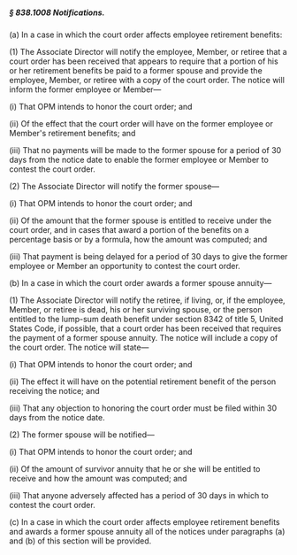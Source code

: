 ##### § 838.1008 Notifications. #####

(a) In a case in which the court order affects employee retirement benefits:

(1) The Associate Director will notify the employee, Member, or retiree that a court order has been received that appears to require that a portion of his or her retirement benefits be paid to a former spouse and provide the employee, Member, or retiree with a copy of the court order. The notice will inform the former employee or Member—

(i) That OPM intends to honor the court order; and

(ii) Of the effect that the court order will have on the former employee or Member's retirement benefits; and

(iii) That no payments will be made to the former spouse for a period of 30 days from the notice date to enable the former employee or Member to contest the court order.

(2) The Associate Director will notify the former spouse—

(i) That OPM intends to honor the court order; and

(ii) Of the amount that the former spouse is entitled to receive under the court order, and in cases that award a portion of the benefits on a percentage basis or by a formula, how the amount was computed; and

(iii) That payment is being delayed for a period of 30 days to give the former employee or Member an opportunity to contest the court order.

(b) In a case in which the court order awards a former spouse annuity—

(1) The Associate Director will notify the retiree, if living, or, if the employee, Member, or retiree is dead, his or her surviving spouse, or the person entitled to the lump-sum death benefit under section 8342 of title 5, United States Code, if possible, that a court order has been received that requires the payment of a former spouse annuity. The notice will include a copy of the court order. The notice will state—

(i) That OPM intends to honor the court order; and

(ii) The effect it will have on the potential retirement benefit of the person receiving the notice; and

(iii) That any objection to honoring the court order must be filed within 30 days from the notice date.

(2) The former spouse will be notified—

(i) That OPM intends to honor the court order; and

(ii) Of the amount of survivor annuity that he or she will be entitled to receive and how the amount was computed; and

(iii) That anyone adversely affected has a period of 30 days in which to contest the court order.

(c) In a case in which the court order affects employee retirement benefits and awards a former spouse annuity all of the notices under paragraphs (a) and (b) of this section will be provided.